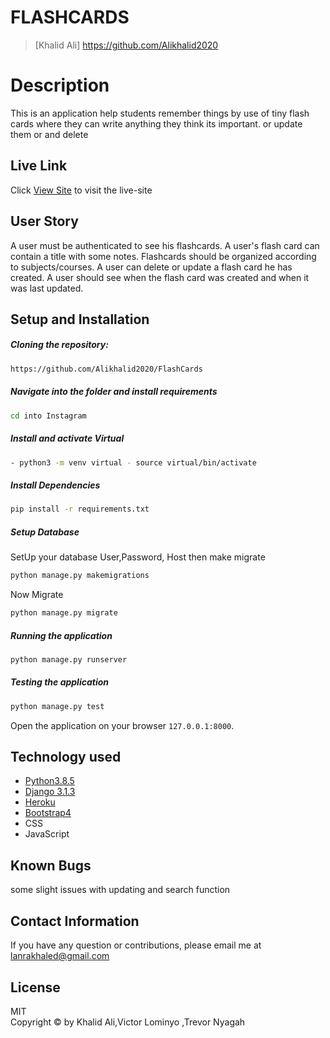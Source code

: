 # FLASHCARDS

>[Khalid Ali] https://github.com/Alikhalid2020
  
# Description  

This is an application help students remember things by use of  tiny flash cards where they can write anything they think its important. or update them or and delete

##  Live Link  
 Click [View Site]()  to visit the live-site
  
## User Story  
  
A user must be authenticated to see his flashcards.
A user's flash card can contain a title with some notes.
Flashcards should be organized according to subjects/courses.
A user can delete or update a flash card he has created.
A user should see when the flash card was created and when it was last updated.
  
## Setup and Installation  
 
##### Cloning the repository:  
 ```bash 
 https://github.com/Alikhalid2020/FlashCards
```
##### Navigate into the folder and install requirements  
 ```bash 
cd into Instagram
```
##### Install and activate Virtual  
 ```bash 
- python3 -m venv virtual - source virtual/bin/activate  
```  
##### Install Dependencies  
 ```bash 
 pip install -r requirements.txt 
```  
 ##### Setup Database  
  SetUp your database User,Password, Host then make migrate  
 ```bash 
python manage.py makemigrations
 ``` 
 Now Migrate  
 ```bash 
 python manage.py migrate 
```

##### Running the application  
 ```bash 
 python manage.py runserver 
```
##### Testing the application  
 ```bash 
 python manage.py test 
```
Open the application on your browser `127.0.0.1:8000`.  
  
  
## Technology used  
  
* [Python3.8.5](https://www.python.org/)  
* [Django 3.1.3](https://docs.djangoproject.com/en/2.2/)  
* [Heroku](https://heroku.com)  
* [Bootstrap4](https://getbootstrap.com/)
* CSS
* JavaScript 
  
  
## Known Bugs  
some slight issues with updating and search function
## Contact Information   
If you have any question or contributions, please email me at lanrakhaled@gmail.com
  
## License 

MIT <br>
Copyright © by Khalid Ali,Victor Lominyo ,Trevor Nyagah
